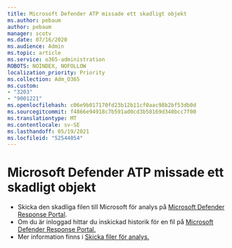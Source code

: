```yaml
---
title: Microsoft Defender ATP missade ett skadligt objekt
ms.author: pebaum
author: pebaum
manager: scotv
ms.date: 07/16/2020
ms.audience: Admin
ms.topic: article
ms.service: o365-administration
ROBOTS: NOINDEX, NOFOLLOW
localization_priority: Priority
ms.collection: Adm_O365
ms.custom:
- "3203"
- "9001221"
ms.openlocfilehash: c06e9b017170fd23b12b11cf0aac98b2bf53db0d
ms.sourcegitcommit: f4866e94918c7b591ad0cd3b58169d340bcc7f00
ms.translationtype: MT
ms.contentlocale: sv-SE
ms.lasthandoff: 05/19/2021
ms.locfileid: "52544054"
---
```

# <a name="microsoft-defender-atp-missed-a-malicious-item"></a>Microsoft Defender ATP missade ett skadligt objekt

- Skicka den skadliga filen till Microsoft för analys på [Microsoft Defender Response Portal](https://www.microsoft.com/wdsi/filesubmission/). 
- Om du är inloggad hittar du inskickad historik för en fil på [Microsoft Defender Response Portal.](https://www.microsoft.com/wdsi/submissionhistory)
- Mer information finns i [Skicka filer för analys.](/windows/security/threat-protection/intelligence/submission-guide)